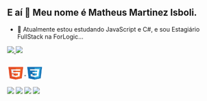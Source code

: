 ## E aí 👋 Meu nome é Matheus Martinez Isboli.

- 🌱 Atualmente estou estudando JavaScript e C#, e sou Estagiário FullStack na ForLogic...

<div align="justify">
  <a href="https://github.com/mthm93">
   <picture>
<source 
  srcset="https://github-readme-stats-sigma-five.vercel.app/api?username=mthm93&show_icons=true&theme=dark"
  media="(prefers-color-scheme: dark)"
/>
<source
  srcset="https://github-readme-stats-sigma-five.vercel.app/api?username=mthm93&show_icons=true"
  media="(prefers-color-scheme: transparent), (prefers-color-scheme: no-preference)"
/>
<img src="https://github-readme-stats-sigma-five.vercel.app/api?username=mthm93&show_icons=true" />
</picture>
  <img height="180em" src="https://github-readme-stats-sigma-five.vercel.app/api/top-langs/?username=mthm93&layout=compact&langs_count=7&theme=dark"/>
</div>

  ##
  
<div style="display: inline_block">
  <img align="center" alt="HTML" height="30" width="40" src="https://raw.githubusercontent.com/devicons/devicon/master/icons/html5/html5-original.svg">
  <img align="center" alt="CSS" height="30" width="40" src="https://raw.githubusercontent.com/devicons/devicon/master/icons/css3/css3-original.svg">
</div>
<br>
<div> 
  <a href="https://instagram.com/mthmi93" target="_blank"><img src="https://img.shields.io/badge/-Instagram-%23E4405F?style=for-the-badge&logo=instagram&logoColor=white" target="_blank"></a>
 	<a href="https://www.twitch.tv/khujaz" target="_blank"><img src="https://img.shields.io/badge/Twitch-9146FF?style=for-the-badge&logo=twitch&logoColor=white" target="_blank"></a>
  <a href = "mailto:matisboli@gmail.com"><img src="https://img.shields.io/badge/-Gmail-%23333?style=for-the-badge&logo=gmail&logoColor=white" target="_blank"></a>
  <a href="https://www.linkedin.com/in/mathmartinez" target="_blank"><img src="https://img.shields.io/badge/-LinkedIn-%230077B5?style=for-the-badge&logo=linkedin&logoColor=white" target="_blank"></a> 
 
</div>

